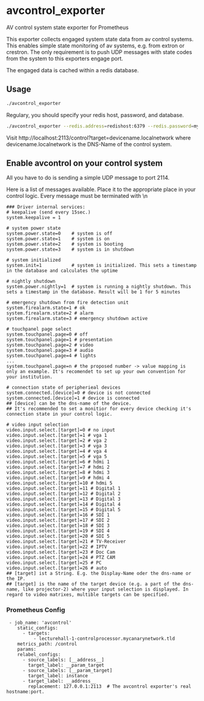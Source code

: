# avcontrol_exporter
AV control system state exporter for Prometheus

This exporter collects engaged system state data from av control systems. This enables simple state monitoring of av systems, e.g. from extron or crestron.
The only requirement is to push UDP messages with state codes from the system to this exporters engage port.

The engaged data is cached within a redis database.

## Usage

```sh
./avcontrol_exporter
```

Regulary, you should specify your redis host,  password, and database.
```sh
./avcontrol_exporter --redis.address=redishost:6379 --redis.password=mycanarypass --redis.db=0
```

Visit http://localhost:2113/control?target=devicename.localnetwork where devicename.localnetwork is the DNS-Name of the control system.

## Enable avcontrol on your control system
All you have to do is sending a simple UDP message to port 2114.

Here is a list of messages available. Place it  to the appropriate place in your control logic.
Every message must be terminated with \n

```
### Driver internal services:
# keepalive (send every 15sec.)
system.keepalive = 1

# system power state
system.power.state=0	# system is off
system.power.state=1	# system is on
system.power.state=2    # system is booting
system.power.state=3	# system is in shutdown

# system initialized
system.init=1           # system is initialized. This sets a timestamp in the database and calculates the uptime

# nightly shutdown
system.power.nightly=1  # system is running a nightly shutdown. This sets a timestamp in the database. Result will be 1 for 5 minutes

# emergency shutdown from fire detection unit
system.firealarm.state=1 # ok
system.firealarm.state=2 # alarm
system.firealarm.state=3 # emergency shutdown active

# touchpanel page select
system.touchpanel.page=0 # off
system.touchpanel.page=1 # presentation
system.touchpanel.page=2 # video
system.touchpanel.page=3 # audio
system.touchpanel.page=4 # lights
...
system.touchpanel.page=n # the proposed number -> value mapping is only an example. It's recomendet to set up your own convention for your institution.

# connection state of peripherieal devices
system.connected.[device]=0 # device is not connected
system.connected.[device]=1 # device is connected
## [device] can be the dns-name of the device.
## It's recommended to set a monitior for every device checking it's connection state in your control logic.

# video input selection
video.input.select.[target]=0 # no input
video.input.select.[target]=1 # vga 1
video.input.select.[target]=2 # vga 2
video.input.select.[target]=3 # vga 3
video.input.select.[target]=4 # vga 4
video.input.select.[target]=5 # vga 5
video.input.select.[target]=6 # hdmi 1
video.input.select.[target]=7 # hdmi 2
video.input.select.[target]=8 # hdmi 3
video.input.select.[target]=9 # hdmi 4
video.input.select.[target]=10 # hdmi 5
video.input.select.[target]=11 # Digital 1
video.input.select.[target]=12 # Digital 2
video.input.select.[target]=13 # Digital 3
video.input.select.[target]=14 # Digital 4
video.input.select.[target]=15 # Digital 5
video.input.select.[target]=16 # SDI 1
video.input.select.[target]=17 # SDI 2
video.input.select.[target]=18 # SDI 3
video.input.select.[target]=19 # SDI 4
video.input.select.[target]=20 # SDI 5
video.input.select.[target]=21 # TV-Receiver
video.input.select.[target]=22 # IPTV
video.input.select.[target]=23 # Doc Cam
video.input.select.[target]=24 # PTZ CAM
video.input.select.[target]=25 # PC
video.input.select.[target]=26 # auto
## [target] ist a String. E.g. the Display-Name oder the dns-name or the IP.
## [target] is the name of the target device (e.g. a part of the dns-name, like projector-2) where your input selection is displayed. In regard to video matrixes, multible targets can be specified.

```

### Prometheus Config
```
 - job_name: 'avcontrol'
    static_configs:
      - targets:
          - lecturehall-1-controlprocessor.mycanarynetwork.tld
    metrics_path: /control
    params:
    relabel_configs:
      - source_labels: [__address__]
        target_label: __param_target
      - source_labels: [__param_target]
        target_label: instance
      - target_label: __address__
        replacement: 127.0.0.1:2113  # The avcontrol exporter's real hostname:port.

```